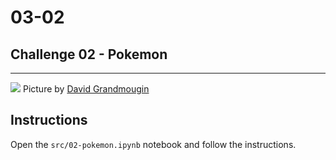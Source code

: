 # 03-02

## Challenge 02 - Pokemon

---

![](https://images.unsplash.com/photo-1471014706828-7f1b12e6d88b?ixlib=rb-1.2.1&ixid=eyJhcHBfaWQiOjEyMDd9&auto=format&fit=crop&w=1502&q=80)
Picture by [David Grandmougin](https://unsplash.com/photos/Am1io6KusFM)


## Instructions

Open the `src/02-pokemon.ipynb` notebook and follow the instructions.
